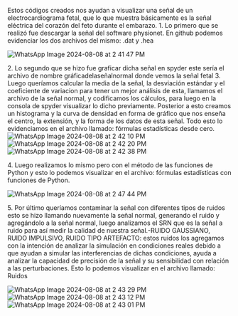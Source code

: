 Estos códigos creados nos ayudan a visualizar una señal de un electrocardiograma fetal, que lo que muestra básicamente es la señal eléctrica del corazón del feto durante el embarazo.
1.⁠ ⁠Lo primero que se realizó fue descargar la señal del software physionet. En  github podemos evidenciar los dos archivos del mismo: .dat y .hea 

![WhatsApp Image 2024-08-08 at 2 41 47 PM](https://github.com/user-attachments/assets/1d6ac7b2-09aa-46c0-b636-e40e42fbba3b)

2.⁠ ⁠Lo segundo que se hizo fue graficar dicha señal en spyder este sería el archivo de nombre gráficadelaseñalnormal donde vemos la señal fetal 
3.⁠ ⁠Luego queríamos calcular la media de la señal, la desviación estándar y el coeficiente de variacion para tener un mejor análisis de esta,  llamamos el archivo de la señal normal, y codificamos los cálculos, para luego en la consola de spyder visualizar lo dicho previamente. Posterior a esto creamos un histograma y la curva de densidad en forma de gráfico que nos enseña el centro, la extensión, y la forma de los datos de esta señal. Todo esto lo evidenciamos en el archivo llamado: fórmulas estadísticas desde cero.
![WhatsApp Image 2024-08-08 at 2 42 10 PM](https://github.com/user-attachments/assets/220ef5d5-bd28-4cfd-9b0e-78327574d51f)
![WhatsApp Image 2024-08-08 at 2 42 20 PM](https://github.com/user-attachments/assets/fb59a356-e1ba-4cf7-96b0-37186dfd1beb)
![WhatsApp Image 2024-08-08 at 2 42 38 PM](https://github.com/user-attachments/assets/19dc7bab-e36f-4c52-b19d-9edfe119a453)

4.⁠ ⁠Luego realizamos lo mismo pero con el método de las funciones de Python y esto lo podemos visualizar en el archivo: fórmulas estadísticas con funciones de Python. 

![WhatsApp Image 2024-08-08 at 2 47 44 PM](https://github.com/user-attachments/assets/90ba7eff-6dbe-43ae-adef-c234af4979f8)

5.⁠ ⁠Por último queríamos contaminar la señal con diferentes tipos de ruidos esto se hizo llamando nuevamente la señal normal, generando el ruido y agregándolo a la señal normal, luego analizamos el SRN que es la señal a ruido para así medir la calidad de nuestra señal.-RUIDO GAUSSIANO, RUIDO  IMPULSIVO, RUIDO TIPO ARTEFACTO: estos ruidos los agregamos con la intención de analizar la simulación en condiciones reales debido a que ayudan a simular las interferencias de dichas condiciones, ayuda a analizar la capacidad de precisión de la señal y su sensibilidad con relación a las perturbaciones. Esto lo podemos visualizar en el archivo llamado: Ruidos

![WhatsApp Image 2024-08-08 at 2 43 29 PM](https://github.com/user-attachments/assets/35dc0787-0a11-42d8-a8d3-f38033d779bc)
![WhatsApp Image 2024-08-08 at 2 43 12 PM](https://github.com/user-attachments/assets/49e2b739-acd4-4407-ba41-a3883603b7b8)
![WhatsApp Image 2024-08-08 at 2 43 01 PM](https://github.com/user-attachments/assets/20e843da-5250-40ba-8dd3-6cb537db8769)
